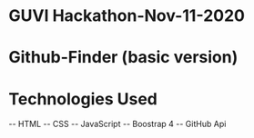 # GUVI Hackathon-Nov-11-2020
# Github-Finder (basic version)
# Technologies Used
-- HTML
-- CSS
-- JavaScript
-- Boostrap 4
-- GitHub Api
